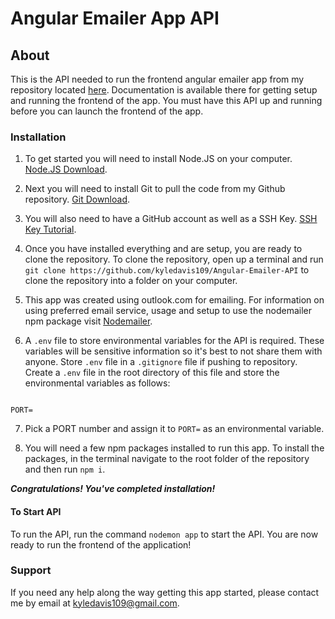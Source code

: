 # Angular Emailer App API

## About
This is the API needed to run the frontend angular emailer app from my repository located [here](https://github.com/kyledavis109/Angular-Emailer). Documentation is available there for getting setup and running the frontend of the app. You must have this API up and running before you can launch the frontend of the app.

### Installation

1. To get started you will need to install Node.JS on your computer. [Node.JS Download](https://nodejs.org/en/download/).

2. Next you will need to install Git to pull the code from my Github repository. [Git Download](https://git-scm.com/downloads).

3. You will also need to have a GitHub account as well as a SSH Key. [SSH Key Tutorial](https://docs.github.com/en/authentication/connecting-to-github-with-ssh/generating-a-new-ssh-key-and-adding-it-to-the-ssh-agent).

4. Once you have installed everything and are setup, you are ready to clone the repository. To clone the repository, open up a terminal and run `git clone https://github.com/kyledavis109/Angular-Emailer-API` to clone the repository into a folder on your computer.

5. This app was created using outlook.com for emailing. For information on using preferred email service, usage and setup to use the nodemailer npm package visit [Nodemailer](https://nodemailer.com/message/).

6. A `.env` file to store environmental variables for the API is required. These variables will be sensitive information so it's best to not share them with anyone. Store `.env` file in a `.gitignore` file if pushing to repository. Create a `.env` file in the root directory of this file and store the environmental variables as follows:

```

PORT=

```

7. Pick a PORT number and assign it to `PORT=` as an environmental variable.

8.  You will need a few npm packages installed to run this app. To install the packages, in the terminal navigate to the root folder of the repository and then run `npm i`.

***Congratulations! You've completed installation!*** 

#### To Start API
To run the API, run the command `nodemon app` to start the API. You are now ready to run the frontend of the application!

### Support
If you need any help along the way getting this app started, please contact me by email at kyledavis109@gmail.com.